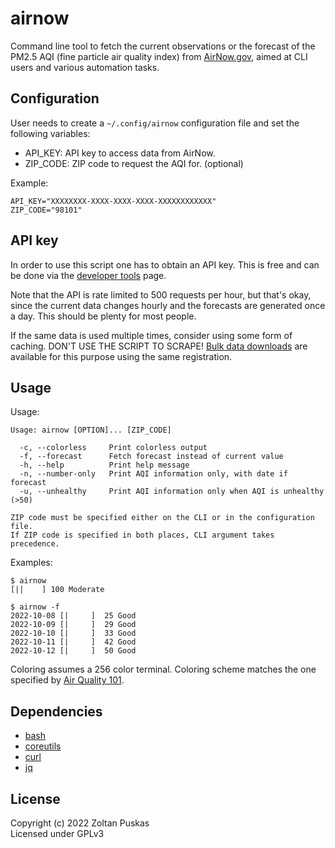 # airnow

Command line tool to fetch the current observations or the forecast of the PM2.5
AQI (fine particle air quality index) from [AirNow.gov](https://www.airnow.gov),
aimed at CLI users and various automation tasks.

## Configuration

User needs to create a `~/.config/airnow` configuration file and set the following
variables:
* API_KEY: API key to access data from AirNow.
* ZIP_CODE: ZIP code to request the AQI for. (optional)

Example:

```
API_KEY="XXXXXXXX-XXXX-XXXX-XXXX-XXXXXXXXXXXX"
ZIP_CODE="98101"
```

## API key

In order to use this script one has to obtain an API key. This is free and can
be done via the [developer tools](https://docs.airnowapi.org/login) page.

Note that the API is rate limited to 500 requests per hour, but that's okay,
since the current data changes hourly and the forecasts are generated once a
day. This should be plenty for most people.

If the same data is used multiple times, consider using some form of caching.
DON'T USE THE SCRIPT TO SCRAPE! [Bulk data downloads](https://docs.airnowapi.org/files)
are available for this purpose using the same registration.

## Usage

Usage:

````
Usage: airnow [OPTION]... [ZIP_CODE]

  -c, --colorless     Print colorless output
  -f, --forecast      Fetch forecast instead of current value
  -h, --help          Print help message
  -n, --number-only   Print AQI information only, with date if forecast
  -u, --unhealthy     Print AQI information only when AQI is unhealthy (>50)

ZIP code must be specified either on the CLI or in the configuration file.
If ZIP code is specified in both places, CLI argument takes precedence.
````

Examples:

```
$ airnow
[||    ] 100 Moderate
```

```
$ airnow -f
2022-10-08 [|     ]  25 Good
2022-10-09 [|     ]  29 Good
2022-10-10 [|     ]  33 Good
2022-10-11 [|     ]  42 Good
2022-10-12 [|     ]  50 Good
```

Coloring assumes a 256 color terminal. Coloring scheme matches the one specified
by [Air Quality 101](https://docs.airnowapi.org/aq101).

## Dependencies

* [bash](https://www.gnu.org/software/bash/)
* [coreutils](https://www.gnu.org/software/coreutils/coreutils.html)
* [curl](https://curl.se/)
* [jq](https://stedolan.github.io/jq/)

## License

Copyright (c) 2022 Zoltan Puskas  
Licensed under GPLv3
